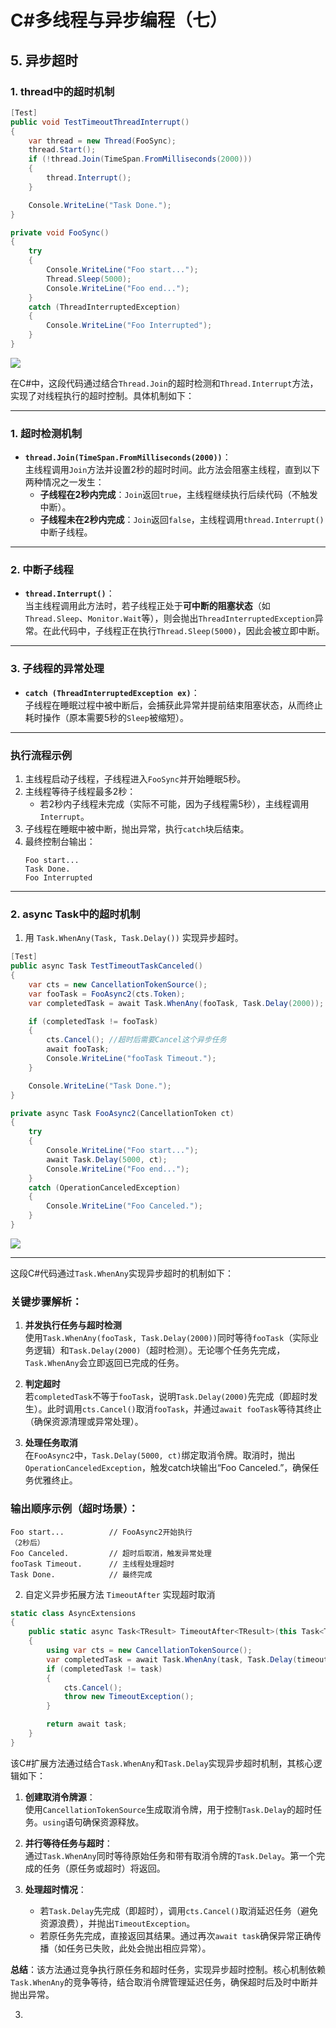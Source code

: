 # C#多线程与异步编程（七）

## 5. 异步超时

### 1. thread中的超时机制

```csharp
[Test]
public void TestTimeoutThreadInterrupt()
{
    var thread = new Thread(FooSync);
    thread.Start();
    if (!thread.Join(TimeSpan.FromMilliseconds(2000)))
    {
        thread.Interrupt();
    }

    Console.WriteLine("Task Done.");
}

private void FooSync()
{
    try
    {
        Console.WriteLine("Foo start...");
        Thread.Sleep(5000);
        Console.WriteLine("Foo end...");
    }
    catch (ThreadInterruptedException)
    {
        Console.WriteLine("Foo Interrupted");
    }
}
```

![](imgs/01.PNG)

在C#中，这段代码通过结合`Thread.Join`的超时检测和`Thread.Interrupt`方法，实现了对线程执行的超时控制。具体机制如下：

---

### 1. **超时检测机制**
- **`thread.Join(TimeSpan.FromMilliseconds(2000))`**：  
  主线程调用`Join`方法并设置2秒的超时时间。此方法会阻塞主线程，直到以下两种情况之一发生：
  - **子线程在2秒内完成**：`Join`返回`true`，主线程继续执行后续代码（不触发中断）。
  - **子线程未在2秒内完成**：`Join`返回`false`，主线程调用`thread.Interrupt()`中断子线程。

---

### 2. **中断子线程**
- **`thread.Interrupt()`**：  
  当主线程调用此方法时，若子线程正处于**可中断的阻塞状态**（如`Thread.Sleep`、`Monitor.Wait`等），则会抛出`ThreadInterruptedException`异常。在此代码中，子线程正在执行`Thread.Sleep(5000)`，因此会被立即中断。

---

### 3. **子线程的异常处理**
- **`catch (ThreadInterruptedException ex)`**：  
  子线程在睡眠过程中被中断后，会捕获此异常并提前结束阻塞状态，从而终止耗时操作（原本需要5秒的`Sleep`被缩短）。

---

### 执行流程示例
1. 主线程启动子线程，子线程进入`FooSync`并开始睡眠5秒。
2. 主线程等待子线程最多2秒：
   - 若2秒内子线程未完成（实际不可能，因为子线程需5秒），主线程调用`Interrupt`。
3. 子线程在睡眠中被中断，抛出异常，执行`catch`块后结束。
4. 最终控制台输出：
   ```
   Foo start...
   Task Done.
   Foo Interrupted
   ```

---

### 2. async Task中的超时机制

1. 用 `Task.WhenAny(Task, Task.Delay())` 实现异步超时。

```csharp
[Test]
public async Task TestTimeoutTaskCanceled()
{
    var cts = new CancellationTokenSource();
    var fooTask = FooAsync2(cts.Token);
    var completedTask = await Task.WhenAny(fooTask, Task.Delay(2000));  //返回先结束的task

    if (completedTask != fooTask)
    {
        cts.Cancel(); //超时后需要Cancel这个异步任务
        await fooTask;
        Console.WriteLine("fooTask Timeout.");
    }

    Console.WriteLine("Task Done.");
}

private async Task FooAsync2(CancellationToken ct)
{
    try
    {
        Console.WriteLine("Foo start...");
        await Task.Delay(5000, ct);
        Console.WriteLine("Foo end...");
    }
    catch (OperationCanceledException)
    {
        Console.WriteLine("Foo Canceled.");
    }
}
```

![](imgs/02.PNG)

---

这段C#代码通过`Task.WhenAny`实现异步超时的机制如下：

### 关键步骤解析：
1. **并发执行任务与超时检测**  
   使用`Task.WhenAny(fooTask, Task.Delay(2000))`同时等待`fooTask`（实际业务逻辑）和`Task.Delay(2000)`（超时检测）。无论哪个任务先完成，`Task.WhenAny`会立即返回已完成的任务。

2. **判定超时**  
   若`completedTask`不等于`fooTask`，说明`Task.Delay(2000)`先完成（即超时发生）。此时调用`cts.Cancel()`取消`fooTask`，并通过`await fooTask`等待其终止（确保资源清理或异常处理）。

3. **处理任务取消**  
   在`FooAsync2`中，`Task.Delay(5000, ct)`绑定取消令牌。取消时，抛出`OperationCanceledException`，触发catch块输出“Foo Canceled.”，确保任务优雅终止。

### 输出顺序示例（超时场景）：
```text
Foo start...          // FooAsync2开始执行
（2秒后）
Foo Canceled.         // 超时后取消，触发异常处理
fooTask Timeout.      // 主线程处理超时
Task Done.            // 最终完成
```

2. 自定义异步拓展方法 `TimeoutAfter` 实现超时取消

```csharp
static class AsyncExtensions
{
    public static async Task<TResult> TimeoutAfter<TResult>(this Task<TResult> task, TimeSpan timeout)
    {
        using var cts = new CancellationTokenSource();
        var completedTask = await Task.WhenAny(task, Task.Delay(timeout, cts.Token));
        if (completedTask != task)
        {
            cts.Cancel();
            throw new TimeoutException();
        }

        return await task;
    }
}
```

该C#扩展方法通过结合`Task.WhenAny`和`Task.Delay`实现异步超时机制，其核心逻辑如下：

1. **创建取消令牌源**：  
   使用`CancellationTokenSource`生成取消令牌，用于控制`Task.Delay`的超时任务。`using`语句确保资源释放。

2. **并行等待任务与超时**：  
   通过`Task.WhenAny`同时等待原始任务和带有取消令牌的`Task.Delay`。第一个完成的任务（原任务或超时）将返回。

3. **处理超时情况**：  
   - 若`Task.Delay`先完成（即超时），调用`cts.Cancel()`取消延迟任务（避免资源浪费），并抛出`TimeoutException`。
   - 若原任务先完成，直接返回其结果。通过再次`await task`确保异常正确传播（如任务已失败，此处会抛出相应异常）。

**总结**：该方法通过竞争执行原任务和超时任务，实现异步超时控制。核心机制依赖`Task.WhenAny`的竞争等待，结合取消令牌管理延迟任务，确保超时后及时中断并抛出异常。

3. 